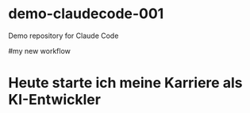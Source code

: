 # demo-claudecode-001
Demo repository for Claude Code

#my new workflow

# Heute starte ich meine Karriere als KI-Entwickler
